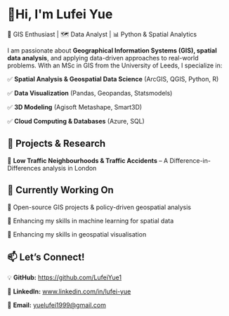 # 👋Hi, I'm Lufei Yue

🎯 GIS Enthusiast | 🗺 Data Analyst | 📊 Python & Spatial Analytics

I am passionate about **Geographical Information Systems (GIS), spatial data analysis**, and applying data-driven approaches to real-world problems. With an MSc in GIS from the University of Leeds, I specialize in:

✅ **Spatial Analysis & Geospatial Data Science** (ArcGIS, QGIS, Python, R)

✅ **Data Visualization** (Pandas, Geopandas, Statsmodels)

✅ **3D Modeling** (Agisoft Metashape, Smart3D)

✅ **Cloud Computing & Databases** (Azure, SQL)

## 🚀 Projects & Research

🔹 **Low Traffic Neighbourhoods & Traffic Accidents** – A Difference-in-Differences analysis in London

## 🌱 Currently Working On

🔸 Open-source GIS projects & policy-driven geospatial analysis

🔸 Enhancing my skills in machine learning for spatial data

🔸 Enhancing my skills in geospatial visualisation

## 📫 Let’s Connect!

💡 **GitHub:** https://github.com/LufeiYue1

🔗 **LinkedIn:** www.linkedin.com/in/lufei-yue  

📧 **Email:** yuelufei1999@gmail.com  
